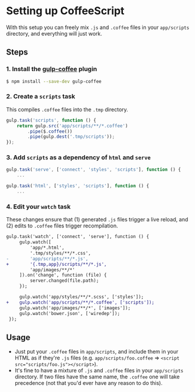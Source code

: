 # Setting up CoffeeScript

With this setup you can freely mix `.js` and `.coffee` files in your `app/scripts` directory, and everything will just work.

## Steps

### 1. Install the [gulp-coffee](https://github.com/wearefractal/gulp-coffee) plugin

```sh
$ npm install --save-dev gulp-coffee
```

### 2. Create a `scripts` task

This compiles `.coffee` files into the `.tmp` directory.

```js
gulp.task('scripts', function () {
    return gulp.src('app/scripts/**/*.coffee')
        .pipe($.coffee())
        .pipe(gulp.dest('.tmp/scripts'));
});
```

### 3. Add `scripts` as a dependency of `html` and `serve`

```js
gulp.task('serve', ['connect', 'styles', 'scripts'], function () {
    ...
```

```js
gulp.task('html', ['styles', 'scripts'], function () {
    ...
```

### 4. Edit your `watch` task

These changes ensure that (1) generated `.js` files trigger a live reload, and (2) edits to `.coffee` files trigger recompilation.

```diff
gulp.task('watch', ['connect', 'serve'], function () {
     gulp.watch([
         'app/*.html',
         '.tmp/styles/**/*.css',
-        'app/scripts/**/*.js',
+        '{.tmp,app}/scripts/**/*.js',
         'app/images/**/*'
     ]).on('change', function (file) {
         server.changed(file.path);
     });

     gulp.watch('app/styles/**/*.scss', ['styles']);
+    gulp.watch('app/scripts/**/*.coffee', ['scripts']);
     gulp.watch('app/images/**/*', ['images']);
     gulp.watch('bower.json', ['wiredep']);
 });
```

## Usage

- Just put your `.coffee` files in `app/scripts`, and include them in your HTML as if they're `.js` files (e.g. `app/scripts/foo.coffee` => `<script src="scripts/foo.js"></script>`).
- It's fine to have a mixture of `.js` and `.coffee` files in your `app/scripts` directory. If two files have the same name, the `.coffee` one will take precedence (not that you'd ever have any reason to do this).
